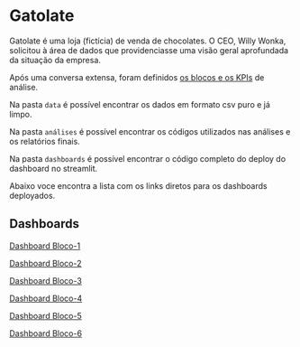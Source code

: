 # Gatolate

Gatolate é uma loja (fictícia) de venda de chocolates. O CEO, Willy Wonka, solicitou à área de dados que providenciasse uma visão geral aprofundada da situação da empresa.

Após uma conversa extensa, foram definidos [os blocos e os KPIs](https://github.com/luhm/gatolate/blob/main/kpis.md) de análise.

Na pasta `data` é possível encontrar os dados em formato csv puro e já limpo.

Na pasta `análises` é possível encontrar os códigos utilizados nas análises e os relatórios finais.

Na pasta `dashboards` é possível encontrar o código completo do deploy do dashboard no streamlit.

Abaixo voce encontra a lista com os links diretos para os dashboards deployados.

## Dashboards

[Dashboard Bloco-1]()

[Dashboard Bloco-2]()

[Dashboard Bloco-3]()

[Dashboard Bloco-4](https://gatolate-bloco4-geografico.streamlit.app/)

[Dashboard Bloco-5]()

[Dashboard Bloco-6]()

